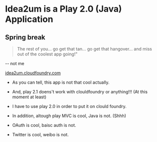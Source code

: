 Idea2um is a Play 2.0 (Java) Application
========================================

Spring break 
------------

> The rest of you... go get that tan... go get that hangover... and miss
> out of the coolest app going!"

-- not me

[idea2um.cloudfoundry.com](http://idea2um.cloudfoundry.com) 

* As you can tell, this app is not that cool actually.

* And, play 2.1 doens't work with clouldfoundry or anything!!! (At this moment at least)

* I have to use play 2.0 in order to put it on clould foundry.

* In addition, altough play MVC is cool, Java is not. (Shhh)

* OAuth is cool, baisc auth is not.

* Twitter is cool, weibo is not.



